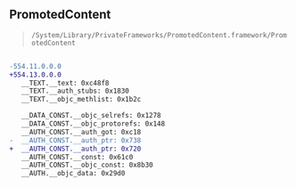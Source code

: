 ## PromotedContent

> `/System/Library/PrivateFrameworks/PromotedContent.framework/PromotedContent`

```diff

-554.11.0.0.0
+554.13.0.0.0
   __TEXT.__text: 0xc48f8
   __TEXT.__auth_stubs: 0x1830
   __TEXT.__objc_methlist: 0x1b2c

   __DATA_CONST.__objc_selrefs: 0x1278
   __DATA_CONST.__objc_protorefs: 0x148
   __AUTH_CONST.__auth_got: 0xc18
-  __AUTH_CONST.__auth_ptr: 0x738
+  __AUTH_CONST.__auth_ptr: 0x720
   __AUTH_CONST.__const: 0x61c0
   __AUTH_CONST.__objc_const: 0x8b30
   __AUTH.__objc_data: 0x29d0

```
